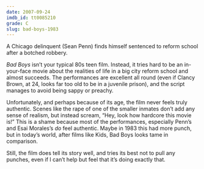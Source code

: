 ```yaml
---
date: 2007-09-24
imdb_id: tt0085210
grade: C
slug: bad-boys-1983
---
```


A Chicago delinquent (Sean Penn) finds himself sentenced to reform school after a botched robbery.

_Bad Boys_ isn’t your typical 80s teen film. Instead, it tries hard to be an in-your-face movie about the realities of life in a big city reform school and almost succeeds. The performances are excellent all round (even if Clancy Brown, at 24, looks far too old to be in a juvenile prison), and the script manages to avoid being sappy or preachy.

Unfortunately, and perhaps because of its age, the film never feels truly authentic. Scenes like the rape of one of the smaller inmates don’t add any sense of realism, but instead scream, “Hey, look how hardcore this movie is!” This is a shame because most of the performances, especially Penn’s and Esai Morales’s _do_ feel authentic. Maybe in 1983 this had more punch, but in today’s world, after films like Kids, Bad Boys looks tame in comparison.

Still, the film does tell its story well, and tries its best not to pull any punches, even if I can’t help but feel that it’s doing exactly that.
